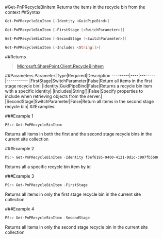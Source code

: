 #Get-PnPRecycleBinItem
Returns the items in the recycle bin from the context
##Syntax
```powershell
Get-PnPRecycleBinItem [-Identity <GuidPipeBind>]
```


```powershell
Get-PnPRecycleBinItem [-FirstStage [<SwitchParameter>]]
```


```powershell
Get-PnPRecycleBinItem [-SecondStage [<SwitchParameter>]]
```


```powershell
Get-PnPRecycleBinItem [-Includes <String[]>]
```


##Returns
>[Microsoft.SharePoint.Client.RecycleBinItem](https://msdn.microsoft.com/en-us/library/microsoft.sharepoint.client.recyclebinitem.aspx)

##Parameters
Parameter|Type|Required|Description
---------|----|--------|-----------
|FirstStage|SwitchParameter|False|Return all items in the first stage recycle bin|
|Identity|GuidPipeBind|False|Returns a recycle bin item with a specific identity|
|Includes|String[]|False|Specify properties to include when retrieving objects from the server.|
|SecondStage|SwitchParameter|False|Return all items in the second stage recycle bin|
##Examples

###Example 1
```powershell
PS:> Get-PnPRecycleBinItem
```
Returns all items in both the first and the second stage recycle bins in the current site collection

###Example 2
```powershell
PS:> Get-PnPRecycleBinItem -Identity f3ef6195-9400-4121-9d1c-c997fb5b86c2
```
Returns all a specific recycle bin item by id

###Example 3
```powershell
PS:> Get-PnPRecycleBinItem -FirstStage
```
Returns all items in only the first stage recycle bin in the current site collection

###Example 4
```powershell
PS:> Get-PnPRecycleBinItem -SecondStage
```
Returns all items in only the second stage recycle bin in the current site collection
